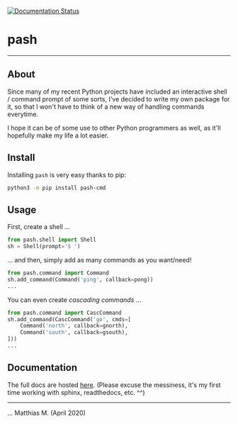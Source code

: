 [![Documentation Status](https://readthedocs.org/projects/pash/badge/?version=latest)](https://pash.readthedocs.io/en/latest/?badge=latest)

# pash

---

## About

Since many of my recent Python projects have included an interactive shell / command prompt of some sorts,
I've decided to write my own package for it, so that I won't have to think of a new way of handling commands everytime.

I hope it can be of some use to other Python programmers as well, as it'll hopefully make my life a lot easier.

## Install

Installing `pash` is very easy thanks to pip:

```bash
python3 -m pip install pash-cmd
```

## Usage

First, create a shell ...

```python
from pash.shell import Shell
sh = Shell(prompt='$ ')
```

... and then, simply add as many commands as you want/need!

```python
from pash.command import Command
sh.add_command(Command('ping', callback=pong))
...
```

You can even create _cascading commands_ ...

```python
from pash.command import CascCommand
sh.add_command(CascCommand('go', cmds=[
    Command('north', callback=gnorth),
    Command('south', callback=gsouth),
]))
...
```

## Documentation

The full docs are hosted [here](https://pash.readthedocs.io). (Please excuse the messiness, it's my first time working with sphinx, readthedocs, etc. ^^)

---

... Matthias M. (April 2020)